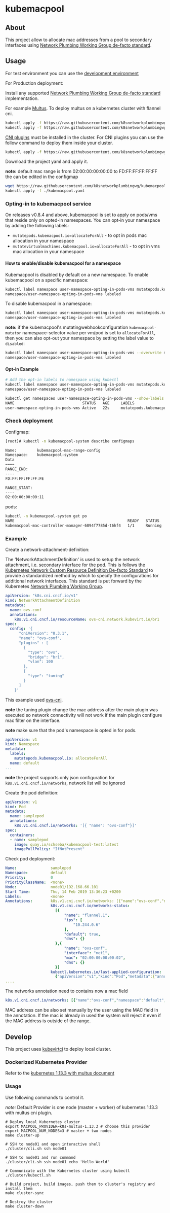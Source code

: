 # kubemacpool

## About

This project allow to allocate mac addresses from a pool to secondary interfaces using 
[Network Plumbing Working Group de-facto standard](https://github.com/k8snetworkplumbingwg/multi-net-spec).

## Usage

For test environment you can use the [development environment](#Develop)

For Production deployment:

Install any supported [Network Plumbing Working Group de-facto standard](https://github.com/k8snetworkplumbingwg/multi-net-spec) implementation.

For example [Multus](https://github.com/intel/multus-cni).
To deploy multus on a kubernetes cluster with flannel cni.
```bash
kubectl apply -f https://raw.githubusercontent.com/k8snetworkplumbingwg/kubemacpool/master/hack/multus/kubernetes-multus.yaml
kubectl apply -f https://raw.githubusercontent.com/k8snetworkplumbingwg/kubemacpool/master/hack/multus/multus.yaml
```

[CNI plugins](https://github.com/containernetworking/plugins) must be installed in the cluster.
For CNI plugins you can use the follow command to deploy them inside your cluster.

```bash
kubectl apply -f https://raw.githubusercontent.com/k8snetworkplumbingwg/kubemacpool/master/hack/cni-plugins/cni-plugins.yaml
```


Download the project yaml and apply it.

**note:** default mac range is from 02:00:00:00:00:00 to FD:FF:FF:FF:FF:FF the can be edited in the configmap
```bash
wget https://raw.githubusercontent.com/k8snetworkplumbingwg/kubemacpool/master/config/release/kubemacpool.yaml
kubectl apply -f ./kubemacpool.yaml
``` 

### Opting-in to kubemacpool service

On releases v0.8.4 and above, kubemacpool is set to apply on pods/vms that reside only on opted-in namespaces. You can opt-in your namespace by adding the following labels:
- `mutatepods.kubemacpool.io=allocateForAll` - to opt in pods mac allocation in your namespace
- `mutatevirtualmachines.kubemacpool.io=allocateForAll` - to opt in vms mac allocation in your namespace

#### How to enable/disable kubemacpool for a namespace 

Kubemacpool is disabled by default on a new namespace.
To enable kubemacpool on a specific namespace:
```bash
kubectl label namespace user-namespace-opting-in-pods-vms mutatepods.kubemacpool.io=allocateForAll mutatevirtualmachines.kubemacpool.io=allocateForAll
namespace/user-namespace-opting-in-pods-vms labeled
```

To disable kubemacpool in a namespace:
```bash
kubectl label namespace user-namespace-opting-in-pods-vms mutatepods.kubemacpool.io- mutatevirtualmachines.kubemacpool.io-
namespace/user-namespace-opting-in-pods-vms labeled
```

**note:** if the kubemacpool's mutatingwebhookconfiguration `kubemacpool-mutator` namespace-selector value per vm/pod is set to `allocateForAll`, then you can also opt-out your namespace by setting the label value to `disabled`:
```bash
kubectl label namespace user-namespace-opting-in-pods-vms --overwrite mutatepods.kubemacpool.io=disable mutatevirtualmachines.kubemacpool.io=disable
namespace/user-namespace-opting-in-pods-vms labeled
```

#### Opt-in Example

```bash
# Add the opt-in labels to namespace using kubectl 
kubectl label namespace user-namespace-opting-in-pods-vms mutatepods.kubemacpool.io=allocateForAll mutatevirtualmachines.kubemacpool.io=allocateForAll
namespace/user-namespace-opting-in-pods-vms labeled

kubectl get namespaces user-namespace-opting-in-pods-vms --show-labels
NAME                              STATUS   AGE     LABELS
user-namespace-opting-in-pods-vms Active   22s     mutatepods.kubemacpool.io=allocateForAll,mutatevirtualmachines.kubemacpool.io=allocateForAll
```

### Check deployment

Configmap:
```bash
[root]# kubectl -n kubemacpool-system describe configmaps

Name:         kubemacpool-mac-range-config
Namespace:    kubemacpool-system
Data
====
RANGE_END:
----
FD:FF:FF:FF:FF:FE

RANGE_START:
----
02:00:00:00:00:11
```

pods:
```bash
kubectl -n kubemacpool-system get po                
NAME                                                  READY   STATUS    RESTARTS   AGE
kubemacpool-mac-controller-manager-6894f7785d-t6hf4   1/1     Running   0          107s
```

### Example

Create a network-attachment-definition:

The 'NetworkAttachmentDefinition' is used to setup the network attachment, i.e. secondary interface for the pod.
This is follows the [Kubernetes Network Custom Resource Definition De-facto Standard](https://docs.google.com/document/d/1Ny03h6IDVy_e_vmElOqR7UdTPAG_RNydhVE1Kx54kFQ/edit) 
to provide a standardized method by which to specify the configurations for additional network interfaces. 
This standard is put forward by the Kubernetes [Network Plumbing Working Group](https://docs.google.com/document/d/1oE93V3SgOGWJ4O1zeD1UmpeToa0ZiiO6LqRAmZBPFWM/edit).

```yaml
apiVersion: "k8s.cni.cncf.io/v1"
kind: NetworkAttachmentDefinition
metadata:
  name: ovs-conf
  annotations:
    k8s.v1.cni.cncf.io/resourceName: ovs-cni.network.kubevirt.io/br1
spec:
  config: '{
      "cniVersion": "0.3.1",
      "name": "ovs-conf",
      "plugins" : [
        {
          "type": "ovs",
          "bridge": "br1",
          "vlan": 100
        },
        {
          "type": "tuning"
        }
      ]
    }'
```

This example used [ovs-cni](https://github.com/kubevirt/ovs-cni/).

**note** the tuning plugin change the mac address after the main plugin was executed so 
network connectivity will not work if the main plugin configure mac filter on the interface.

**note** make sure that the  pod's namespace is opted in for pods.
```yaml
apiVersion: v1
kind: Namespace
metadata:
  labels:
    mutatepods.kubemacpool.io: allocateForAll
  name: default
...
```

**note** the project supports only json configuration for `k8s.v1.cni.cncf.io/networks`, network list will be ignored

Create the pod definition:
```yaml
apiVersion: v1
kind: Pod
metadata:
  name: samplepod
  annotations:
    k8s.v1.cni.cncf.io/networks: '[{ "name": "ovs-conf"}]'
spec:
  containers:
  - name: samplepod
    image: quay.io/schseba/kubemacpool-test:latest
    imagePullPolicy: "IfNotPresent"
```

Check pod deployment:
```yaml
Name:               samplepod
Namespace:          default
Priority:           0
PriorityClassName:  <none>
Node:               node01/192.168.66.101
Start Time:         Thu, 14 Feb 2019 13:36:23 +0200
Labels:             <none>
Annotations:        k8s.v1.cni.cncf.io/networks: [{"name":"ovs-conf","namespace":"default","mac":"02:00:00:00:00:02"}]
                    k8s.v1.cni.cncf.io/networks-status:
                      [{
                          "name": "flannel.1",
                          "ips": [
                              "10.244.0.6"
                          ],
                          "default": true,
                          "dns": {}
                      },{
                          "name": "ovs-conf",
                          "interface": "net1",
                          "mac": "02:00:00:00:00:02",
                          "dns": {}
                      }]
                    kubectl.kubernetes.io/last-applied-configuration:
                      {"apiVersion":"v1","kind":"Pod","metadata":{"annotations":{"k8s.v1.cni.cncf.io/networks":"[{ \"name\": \"ovs-conf\"}]"},"name":"samplepod"...
....
```

The networks annotation need to contains now a mac field
```yaml
k8s.v1.cni.cncf.io/networks: [{"name":"ovs-conf","namespace":"default","mac":"02:00:00:00:00:02"}]
```

MAC address can be also set manually by the user using the MAC field in the annotation.
If the mac is already in used the system will reject it even if the MAC address is outside of the range.
 

## Develop

This project uses [kubevirtci](https://github.com/kubevirt/kubevirtci) to
deploy local cluster.

### Dockerized Kubernetes Provider

Refer to the [kubernetes 1.13.3 with multus document](cluster/k8s-multus-1.13.3/README.md)

### Usage

Use following commands to control it.

*note:* Default Provider is one node (master + worker) of kubernetes 1.13.3
with multus cni plugin.

```shell
# Deploy local Kubernetes cluster
export MACPOOL_PROVIDER=k8s-multus-1.13.3 # choose this provider
export MACPOOL_NUM_NODES=3 # master + two nodes
make cluster-up

# SSH to node01 and open interactive shell
./cluster/cli.sh ssh node01

# SSH to node01 and run command
./cluster/cli.sh ssh node01 echo 'Hello World'

# Communicate with the Kubernetes cluster using kubectl
./cluster/kubectl.sh

# Build project, build images, push them to cluster's registry and install them
make cluster-sync

# Destroy the cluster
make cluster-down
```
